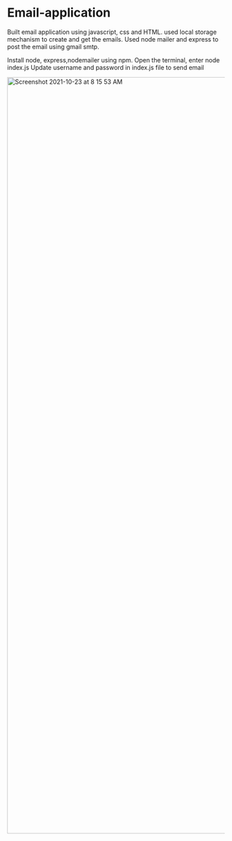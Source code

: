 # Email-application
Built email application using javascript, css and HTML.
used local storage mechanism to create and get the emails.
Used node mailer and express to post the email using gmail smtp.


Install node, express,nodemailer using npm.
Open the terminal, enter node index.js
Update username and password in index.js file to send email

<img width="1747" alt="Screenshot 2021-10-23 at 8 15 53 AM" src="https://user-images.githubusercontent.com/26399343/138539846-7ebf0e04-19cf-4b8f-b32b-8d449bd49ba7.png">
